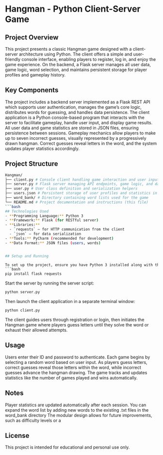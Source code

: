 # Hangman - Python Client-Server Game

## Project Overview  
This project presents a classic Hangman game designed with a client-server architecture using Python. The client offers a simple and user-friendly console interface, enabling players to register, log in, and enjoy the game experience. On the backend, a Flask server manages all user data, game logic, word selection, and maintains persistent storage for player profiles and gameplay history.

## Key Components  
The project includes a backend server implemented as a Flask REST API which supports user authentication, manages the game’s core logic, distributes words for guessing, and handles data persistence. The client application is a Python console-based program that interacts with the server to facilitate gameplay, handle user input, and display game results. All user data and game statistics are stored in JSON files, ensuring persistence between sessions. Gameplay mechanics allow players to make up to seven incorrect guesses, visually represented by a progressively drawn hangman. Correct guesses reveal letters in the word, and the system updates player statistics accordingly.

## Project Structure  

```bash
Hangman/
├── client.py # Console client handling game interaction and user input
├── server.py # Flask server managing API endpoints, game logic, and data persistence
├── user.py # User class definition and serialization helpers
├── users.json # Persistent storage of user profiles and statistics in JSON format
├── word_bank/ # Directory containing word lists used for the game
└── README.md # Project documentation and instructions (this file)
```bash
## Technologies Used  
- **Programming Language:** Python 3  
- **Framework:** Flask (for RESTful server)  
- **Libraries:**  
  - `requests` – for HTTP communication from the client  
  - `json` – for data serialization  
- **Tools:** PyCharm (recommended for development)  
- **Data Format:** JSON files (users, words)  


## Setup and Running  

To set up the project, ensure you have Python 3 installed along with the Flask and Requests libraries. After cloning the repository, install dependencies using pip:  
```bash
pip install flask requests
```
Start the server by running the server script:
```bash
python server.py
```
Then launch the client application in a separate terminal window:
```bash
python client.py
```
The client guides users through registration or login, then initiates the Hangman game where players guess letters until they solve the word or exhaust their allowed attempts.

## Usage  
Users enter their ID and password to authenticate. Each game begins by selecting a random word based on user input. As players guess letters, correct guesses reveal those letters within the word, while incorrect guesses advance the hangman drawing. The game tracks and updates statistics like the number of games played and wins automatically.

 ## Notes
Player statistics are updated automatically after each session.
You can expand the word list by adding new words to the existing .txt files in the word_bank directory
The modular design allows for future improvements, such as difficulty levels or a 

## License  
This project is intended for educational and personal use only. 
